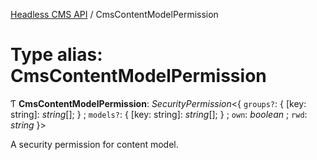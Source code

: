 [Headless CMS API](../index) / CmsContentModelPermission

# Type alias: CmsContentModelPermission

Ƭ **CmsContentModelPermission**: *SecurityPermission*<{ `groups?`: { [key: string]: *string*[];  } ; `models?`: { [key: string]: *string*[];  } ; `own`: *boolean* ; `rwd`: *string*  }\>

A security permission for content model.
